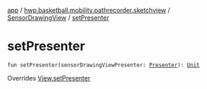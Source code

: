 [app](../../index.md) / [hwp.basketball.mobility.pathrecorder.sketchview](../index.md) / [SensorDrawingView](index.md) / [setPresenter](.)

# setPresenter

`fun setPresenter(sensorDrawingViewPresenter: `[`Presenter`](../-sensor-drawing-view-view-contract/-presenter/index.md)`): `[`Unit`](https://kotlinlang.org/api/latest/jvm/stdlib/kotlin/-unit/index.html)

Overrides [View.setPresenter](../-sensor-drawing-view-view-contract/-view/set-presenter.md)

